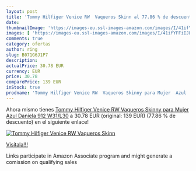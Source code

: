 ```yaml
---
layout: post
title: 'Tommy Hilfiger Venice RW  Vaqueros Skinn al 77.86 % de descuento'
date: 
thumbnailImage: 'https://images-eu.ssl-images-amazon.com/images/I/41ifYFFiIJL._SL200_.jpg'
images: [ 'https://images-eu.ssl-images-amazon.com/images/I/41ifYFFiIJL._SL200_.jpg' ]
comments: true
category: ofertas
author: ring
slug: B071G6J1P7
description:
actualPrice: 30.78 EUR
currency: EUR
price: 30.78
comparePrice: 139 EUR
inStock: true
prodname: 'Tommy Hilfiger Venice RW  Vaqueros Skinny para Mujer  Azul  Daniela 912   W31/L30'
---
```


Ahora mismo tienes [Tommy Hilfiger Venice RW  Vaqueros Skinny para Mujer  Azul  Daniela 912   W31/L30](https://www.amazon.es/dp/B071G6J1P7/?tag=tolees-21) a 30.78 EUR (original: 139 EUR) (77.86 %  de descuento) en el siguiente enlace!

[![Tommy Hilfiger Venice RW  Vaqueros Skinn](https://images-eu.ssl-images-amazon.com/images/I/41ifYFFiIJL._SL200_.jpg)](https://www.amazon.es/dp/B071G6J1P7/?tag=tolees-21)

[Visítala!!!](https://www.amazon.es/dp/B071G6J1P7/?tag=tolees-21)

Links participate in Amazon Associate program and might generate a comission on qualifying sales

